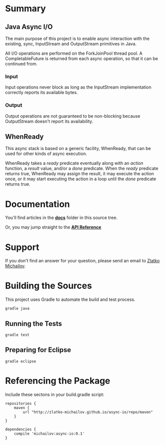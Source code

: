 # Summary
## Java Async I/O
The main purpose of this project is to enable async interaction with the existing, sync, InputStream and OutputStream primitives in Java.

All I/O operations are performed on the ForkJoinPool thread pool. 
A CompletableFuture is returned from each async operation, so that it can be continued from.

### Input
Input operations never block as long as the InputStream implementation correctly reports its available bytes. 

### Output
Output operations are not guaranteed to be non-blocking because OutputStream doesn't report its availability.

## WhenReady
This async stack is based on a generic facility, WhenReady, that can be used for other kinds of async execution.

WhenReady takes a *ready* predicate eventually along with an *action* function, a *result* value, and/or a *done* predicate.
When the *ready* predicate returns true, WhenReady may assign the result, it may execute the action once, or it may start executing 
the action in a loop until the *done* predicate returns true.


# Documentation
You'll find articles in the **[docs](docs)** folder in this source tree.

Or, you may jump straight to the **[API Reference](http://zlatko-michailov.github.io/async-io/docs/javadoc/)**


# Support
If you don't find an answer for your question, please send an email to [Zlatko Michailov](mailto:zlatko+asyncio@michailov.org).
 

# Building the Sources
This project uses Gradle to automate the build and test process.

    gradle java
    
## Running the Tests
    gradle test

## Preparing for Eclipse
    gradle eclipse

    
# Referencing the Package   
Include these sectons in your build.gradle script:
    
    repositories {
        maven {
            url "http://zlatko-michailov.github.io/async-io/repo/maven"
        }
    }

    dependencies {
        compile 'michailov:async-io:0.1'
    }
    

